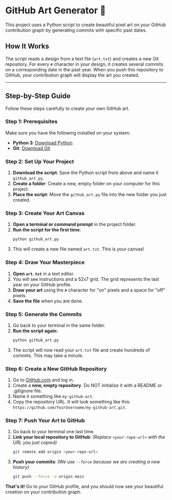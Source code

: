 # GitHub Art Generator 🎨

This project uses a Python script to create beautiful pixel art on your GitHub contribution graph by generating commits with specific past dates.

## How It Works

The script reads a design from a text file (`art.txt`) and creates a new Git repository. For every `#` character in your design, it creates several commits on a corresponding date in the past year. When you push this repository to GitHub, your contribution graph will display the art you created.

---

## Step-by-Step Guide

Follow these steps carefully to create your own GitHub art.

### Step 1: Prerequisites

Make sure you have the following installed on your system:
- **Python 3**: [Download Python](https://www.python.org/downloads/)
- **Git**: [Download Git](https://git-scm.com/downloads/)

### Step 2: Set Up Your Project

1.  **Download the script**: Save the Python script from above and name it `github_art.py`.
2.  **Create a folder**: Create a new, empty folder on your computer for this project.
3.  **Place the script**: Move the `github_art.py` file into the new folder you just created.

### Step 3: Create Your Art Canvas

1.  **Open a terminal or command prompt** in the project folder.
2.  **Run the script for the first time**:
    ```bash
    python github_art.py
    ```
3.  This will create a new file named `art.txt`. This is your canvas!

### Step 4: Draw Your Masterpiece

1.  **Open `art.txt`** in a text editor.
2.  You will see instructions and a 52x7 grid. The grid represents the last year on your GitHub profile.
3.  **Draw your art** using the `#` character for "on" pixels and a space for "off" pixels.
4.  **Save the file** when you are done.

### Step 5: Generate the Commits

1.  Go back to your terminal in the same folder.
2.  **Run the script again**:
    ```bash
    python github_art.py
    ```
3.  The script will now read your `art.txt` file and create hundreds of commits. This may take a minute.

### Step 6: Create a New GitHub Repository

1.  Go to [GitHub.com](https://github.com) and log in.
2.  Create a **new, empty repository**. Do NOT initialize it with a README or .gitignore file.
3.  Name it something like `my-github-art`.
4.  Copy the repository URL. It will look something like this: `https://github.com/YourUsername/my-github-art.git`.

### Step 7: Push Your Art to GitHub

1.  Go back to your terminal one last time.
2.  **Link your local repository to GitHub**:
    *(Replace `<your-repo-url>` with the URL you just copied)*
    ```bash
    git remote add origin <your-repo-url>
    ```
3.  **Push your commits**:
    *(We use `--force` because we are creating a new history)*
    ```bash
    git push --force -u origin main
    ```

**That's it!** Go to your GitHub profile, and you should now see your beautiful creation on your contribution graph.